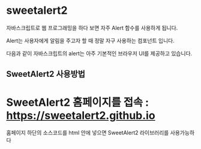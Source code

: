 
# sweetalert2
자바스크립트로 웹 프로그래밍을 하다 보면 자주 Alert 함수를 사용하게 됩니다.

Alert는 사용자에게 알림을 주고자 할 때 정말 자구 사용하는 컴포넌트 입니다. 

다음과 같이 자바스크립트의 alert는 아주 기본적인 브라우저 UI를 제공하고 있습니다.


## SweetAlert2 사용방법
# SweetAlert2 홈페이지를 접속 : https://sweetalert2.github.io

홈페이지 하단의 소스코드를 html 안에 넣으면 SweetAlert2 라이브러리를 사용가능하다

